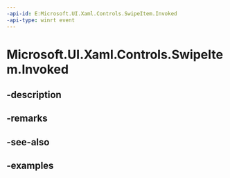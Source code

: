 ```yaml
---
-api-id: E:Microsoft.UI.Xaml.Controls.SwipeItem.Invoked
-api-type: winrt event
---
```


<!-- Event syntax.
public event TypedEventHandler Invoked<SwipeItem, SwipeItemInvokedEventArgs>
-->

# Microsoft.UI.Xaml.Controls.SwipeItem.Invoked

## -description

## -remarks

## -see-also

## -examples

